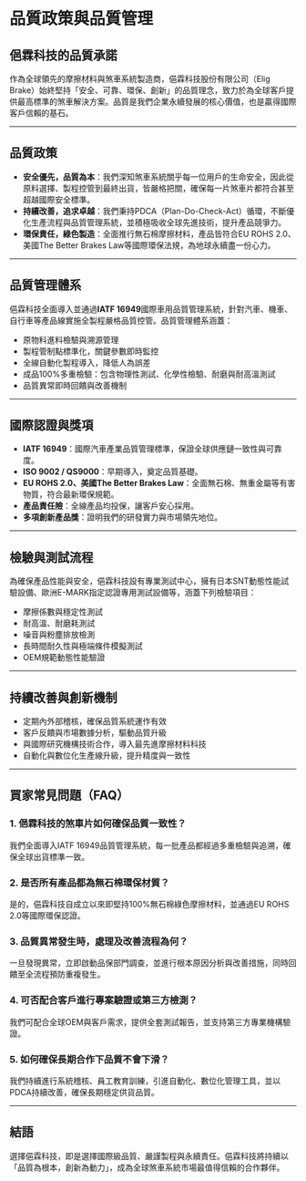 # 品質政策與品質管理

## 俋霖科技的品質承諾

作為全球領先的摩擦材料與煞車系統製造商，俋霖科技股份有限公司（Elig Brake）始終堅持「安全、可靠、環保、創新」的品質理念，致力於為全球客戶提供最高標準的煞車解決方案。品質是我們企業永續發展的核心價值，也是贏得國際客戶信賴的基石。

---

## 品質政策

- **安全優先，品質為本**：我們深知煞車系統關乎每一位用戶的生命安全，因此從原料選擇、製程控管到最終出貨，皆嚴格把關，確保每一片煞車片都符合甚至超越國際安全標準。
- **持續改善，追求卓越**：我們秉持PDCA（Plan-Do-Check-Act）循環，不斷優化生產流程與品質管理系統，並積極吸收全球先進技術，提升產品競爭力。
- **環保責任，綠色製造**：全面推行無石棉摩擦材料，產品皆符合EU ROHS 2.0、美國The Better Brakes Law等國際環保法規，為地球永續盡一份心力。

---

## 品質管理體系

俋霖科技全面導入並通過**IATF 16949**國際車用品質管理系統，針對汽車、機車、自行車等產品線實施全製程嚴格品質控管。品質管理體系涵蓋：

- 原物料進料檢驗與溯源管理
- 製程管制點標準化，關鍵參數即時監控
- 全線自動化製程導入，降低人為誤差
- 成品100%多重檢驗：包含物理性測試、化學性檢驗、耐磨與耐高溫測試
- 品質異常即時回饋與改善機制

---

## 國際認證與獎項

- **IATF 16949**：國際汽車產業品質管理標準，保證全球供應鏈一致性與可靠度。
- **ISO 9002 / QS9000**：早期導入，奠定品質基礎。
- **EU ROHS 2.0、美國The Better Brakes Law**：全面無石棉、無重金屬等有害物質，符合最新環保規範。
- **產品責任險**：全線產品均投保，讓客戶安心採用。
- **多項創新產品獎**：證明我們的研發實力與市場領先地位。

---

## 檢驗與測試流程

為確保產品性能與安全，俋霖科技設有專業測試中心，擁有日本SNT動態性能試驗設備、歐洲E-MARK指定認證專用測試設備等，涵蓋下列檢驗項目：

- 摩擦係數與穩定性測試
- 耐高溫、耐磨耗測試
- 噪音與粉塵排放檢測
- 長時間耐久性與極端條件模擬測試
- OEM規範動態性能驗證

---

## 持續改善與創新機制

- 定期內外部稽核，確保品質系統運作有效
- 客戶反饋與市場數據分析，驅動品質升級
- 與國際研究機構技術合作，導入最先進摩擦材料科技
- 自動化與數位化生產線升級，提升精度與一致性

---

## 買家常見問題（FAQ）

### 1. 俋霖科技的煞車片如何確保品質一致性？
我們全面導入IATF 16949品質管理系統，每一批產品都經過多重檢驗與追溯，確保全球出貨標準一致。

### 2. 是否所有產品都為無石棉環保材質？
是的，俋霖科技自成立以來即堅持100%無石棉綠色摩擦材料，並通過EU ROHS 2.0等國際環保認證。

### 3. 品質異常發生時，處理及改善流程為何？
一旦發現異常，立即啟動品保部門調查，並進行根本原因分析與改善措施，同時回饋至全流程預防重複發生。

### 4. 可否配合客戶進行專案驗證或第三方檢測？
我們可配合全球OEM與客戶需求，提供全套測試報告，並支持第三方專業機構驗證。

### 5. 如何確保長期合作下品質不會下滑？
我們持續進行系統稽核、員工教育訓練，引進自動化、數位化管理工具，並以PDCA持續改善，確保長期穩定供貨品質。

---

## 結語

選擇俋霖科技，即是選擇國際級品質、嚴謹製程與永續責任。俋霖科技將持續以「品質為根本，創新為動力」，成為全球煞車系統市場最值得信賴的合作夥伴。
